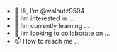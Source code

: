 - 👋 Hi, I’m @walnutz9594
- 👀 I’m interested in ...
- 🌱 I’m currently learning ...
- 💞️ I’m looking to collaborate on ...
- 📫 How to reach me ...
